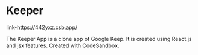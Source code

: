 # Keeper
link-https://442yxz.csb.app/ <br/>

The Keeper App is a clone app of Google Keep. It is created using React.js and jsx features. Created with CodeSandbox.
